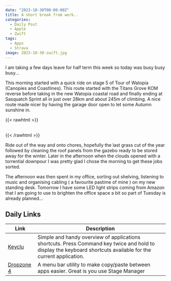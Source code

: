 ```yaml
---
date: "2023-10-30T00:00:00Z"
title: A short break from work..
categories:
  - Daily Post
  - Apple
  - Zwift
tags:
  - Apps
  - Strava
image: 2023-10-30-zwift.jpg
---
```

I am taking a few days leave for half term this week so today was busy busy busy...

This morning started with a quick ride on stage 5 of Tour of Watopia (Canopies and Coastlines). This route started with the Titans Grove KOM reverse before taking in the new Watopia coastal road and finally ending at Sasquatch Sprint all in just over 28km and about 245m of climbing. A nice route made nicer by having the garage door open to let some Autumn sunshine in.

{{< rawhtml >}}    
    <!-- html codes here-->  
    <div class="strava-embed-placeholder" data-embed-type="activity" data-embed-id="10129684908"></div><script src="https://strava-embeds.com/embed.js"></script>
{{< /rawhtml >}}

Ride out of the way and onto chores, hopefully the last grass cut of the year followed by cleaning the roof panels from the gazebo ready to be stored away for the winter. Later in the afternoon when the clouds opened with a torrential downpour I was pretty glad I chose the morning to get these jobs sorted.

The afternoon was then spent in my office, sorting out shelving, listening to music and organising cabling ( a favourite pastime of mine ) on my new standing desk. Tomorrow I have some LED light strips coming from Amazon that I am going to use to brighten the office space a bit so part of Tuesday is already planned...

## Daily Links

|Link|Description|
|--------|----|
|[Keyclu](https://sergii.tatarenkov.name/keyclu/support/)| Simple and handy overview of applications shortcuts. Press Command key twice and hold to display the keyboard shortcuts available for the current application. |
|[Dropzone 4](https://apps.apple.com/gb/app/dropzone-4/id1485052491?mt=12)| A menu bar utility to make copy/paste between apps easier. Great is you use Stage Manager |
